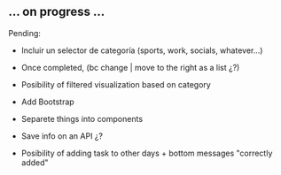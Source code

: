 ## ... on progress ...

Pending: 

- Incluir un selector de categoría (sports, work, socials, whatever...)


- Once completed, (bc change | move to the right as a list ¿?)
- Posibility of filtered visualization based on category


- Add Bootstrap
- Separete things into components
- Save info on an API ¿?
- Posibility of adding task to other days + bottom messages "correctly added"